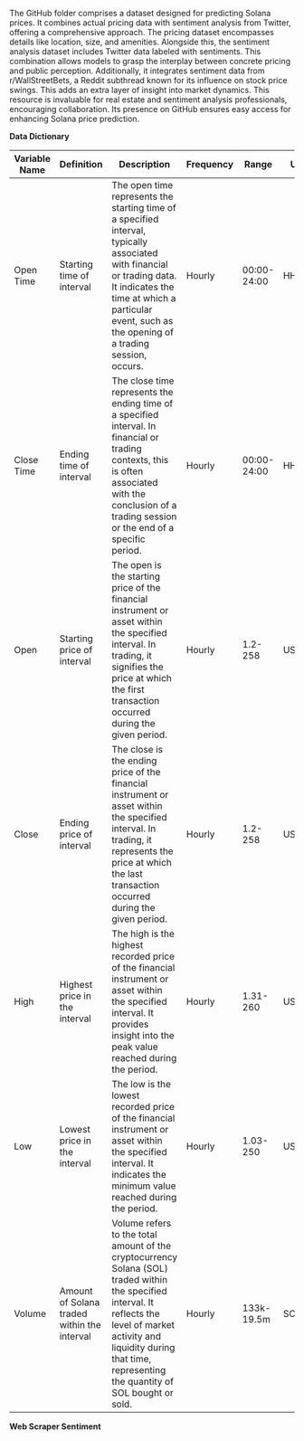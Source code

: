 The GitHub folder comprises a dataset designed for predicting Solana prices. It combines actual pricing data with sentiment analysis from Twitter, offering a comprehensive approach. The pricing dataset encompasses details like location, size, and amenities. Alongside this, the sentiment analysis dataset includes Twitter data labeled with sentiments. This combination allows models to grasp the interplay between concrete pricing and public perception. Additionally, it integrates sentiment data from r/WallStreetBets, a Reddit subthread known for its influence on stock price swings. This adds an extra layer of insight into market dynamics. This resource is invaluable for real estate and sentiment analysis professionals, encouraging collaboration. Its presence on GitHub ensures easy access for enhancing Solana price prediction.

**Data Dictionary**

| Variable Name   | Definition           | Description                                      | Frequency | Range  | Unit   | Type    |
|------------------|----------------------|--------------------------------------------------|-----------|--------|--------|---------|
| Open Time       | Starting time of interval | The open time represents the starting time of a specified interval, typically associated with financial or trading data. It indicates the time at which a particular event, such as the opening of a trading session, occurs. | Hourly     | 00:00-24:00  | HH:MM | Time |
| Close Time       | Ending time of interval | The close time represents the ending time of a specified interval. In financial or trading contexts, this is often associated with the conclusion of a trading session or the end of a specific period. | Hourly   | 00:00-24:00 | HH:MM | Time |
| Open       | Starting price of interval | The open is the starting price of the financial instrument or asset within the specified interval. In trading, it signifies the price at which the first transaction occurred during the given period. | Hourly    | 1.2-258   | USD | Numeric | Sc
| Close       | Ending price of interval | The close is the ending price of the financial instrument or asset within the specified interval. In trading, it represents the price at which the last transaction occurred during the given period. | Hourly    | 1.2-258 | USD   | Numeric |
| High       | Highest price in the interval | The high is the highest recorded price of the financial instrument or asset within the specified interval. It provides insight into the peak value reached during the period. | Hourly    | 1.31-260 | USD   | Numeric |
| Low       | Lowest price in the interval | The low is the lowest recorded price of the financial instrument or asset within the specified interval. It indicates the minimum value reached during the period. | Hourly    | 1.03-250 | USD   | Numeric |
| Volume       | Amount of Solana traded within the interval | Volume refers to the total amount of the cryptocurrency Solana (SOL) traded within the specified interval. It reflects the level of market activity and liquidity during that time, representing the quantity of SOL bought or sold. | Hourly    | 133k-19.5m | SOL | Numeric |

**Web Scraper Sentiment**
